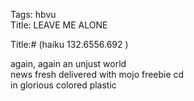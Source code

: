 Tags: hbvu  
Title: LEAVE ME ALONE  
  
Title:# (haiku 132.6556.692 )  
  
again, again an unjust world  
news fresh delivered with mojo freebie cd  
in glorious colored plastic  
